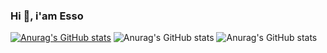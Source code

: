 ### Hi 👋, i'am Esso 

[![Anurag's GitHub stats](https://github-readme-stats.vercel.app/api?username=Esso17)](https://github.com/Esso17/github-readme-stats)
![Anurag's GitHub stats](https://github-readme-stats.vercel.app/api?username=Esso17&show_icons=true)
![Anurag's GitHub stats](https://github-readme-stats.vercel.app/api?username=Esso17&show_icons=true&theme=radical)
<!--
**Esso17/Esso17** is a ✨ _special_ ✨ repository because its `README.md` (this file) appears on your GitHub profile.

Here are some ideas to get you started:

- 🔭 I’m currently working on ...
- 🌱 I’m currently learning ...
- 👯 I’m looking to collaborate on ...
- 🤔 I’m looking for help with ...
- 💬 Ask me about ...
- 📫 How to reach me: ...
- 😄 Pronouns: ...
- ⚡ Fun fact: ...
-->
